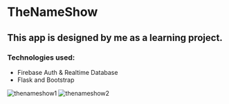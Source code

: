# TheNameShow

## This app is designed by me as a learning project.  


### Technologies used: 
* Firebase Auth & Realtime Database
* Flask and Bootstrap


![thenameshow1](https://user-images.githubusercontent.com/82273027/218513541-ae3ed456-810c-423d-96c0-da18f60b5f5c.jpg)
![thenameshow2](https://user-images.githubusercontent.com/82273027/218513545-ca2d655c-9e60-4000-a73f-4354826e2fe8.jpg)